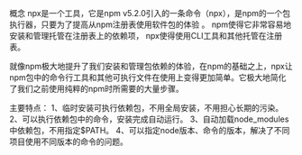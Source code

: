 概念
npx是一个工具，它是npm v5.2.0引入的一条命令（npx），是npm的一个包执行器，只要为了提高从npm注册表使用软件包的体验 。 npm使得它非常容易地安装和管理托管在注册表上的依赖项， npx使得使用CLI工具和其他托管在注册表。

就像npm极大地提升了我们安装和管理包依赖的体验，在npm的基础之上，npx让npm包中的命令行工具和其他可执行文件在使用上变得更加简单。它极大地简化了我们之前使用纯粹的npm时所需要的大量步骤。

主要特点：
1、临时安装可执行依赖包，不用全局安装，不用担心长期的污染。
2、可以执行依赖包中的命令，安装完成自动运行。
3、自动加载node_modules中依赖包，不用指定$PATH。
4、可以指定node版本、命令的版本，解决了不同项目使用不同版本的命令的问题。
